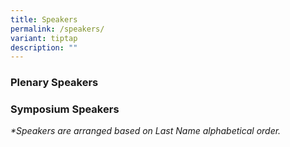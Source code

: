 ```yaml
---
title: Speakers
permalink: /speakers/
variant: tiptap
description: ""
---
```

<h3><strong>Plenary Speakers</strong></h3>
<p></p>
<p></p>
<h3><strong>Symposium Speakers</strong></h3>
<p><em>*Speakers are arranged based on Last Name alphabetical order.</em>
</p>